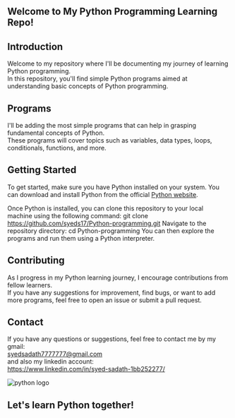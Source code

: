 ## Welcome to My Python Programming Learning Repo! ##

## Introduction
Welcome to my repository where I'll be documenting my journey of learning Python programming.   
In this repository, you'll find simple Python programs aimed at understanding basic concepts of Python programming.

## Programs
I'll be adding the most simple programs that can help in grasping fundamental concepts of Python.   
These programs will cover topics such as variables, data types, loops, conditionals, functions, and more.

## Getting Started
To get started, make sure you have Python installed on your system. You can download and install Python from the official [Python website](https://www.python.org/downloads/).

Once Python is installed, you can clone this repository to your local machine using the following command:
git clone https://github.com/syeds17/Python-programming.git
Navigate to the repository directory:
cd Python-programming
You can then explore the programs and run them using a Python interpreter.

## Contributing
As I progress in my Python learning journey, I encourage contributions from fellow learners.     
If you have any suggestions for improvement, find bugs, or want to add more programs, feel free to open an issue or submit a pull request.

## Contact
If you have any questions or suggestions, feel free to contact me by my gmail:    
syedsadath7777777@gmail.com     
and also my linkedin account:    
https://www.linkedin.com/in/syed-sadath-1bb252277/     

![python logo](https://upload.wikimedia.org/wikipedia/commons/thumb/c/c3/Python-logo-notext.svg/1869px-Python-logo-notext.svg.png)

## Let's learn Python together! ##

